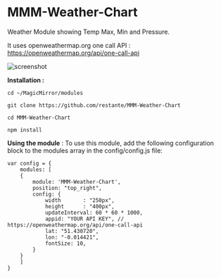 # MMM-Weather-Chart
Weather Module showing Temp Max, Min and Pressure.

It uses openweathermap.org one call API : https://openweathermap.org/api/one-call-api

![screenshot](/Users/claudio/Documents/workspace/MMM-Weather-Chart/images/screenshot.png)



**Installation :**

	cd ~/MagicMirror/modules
	
	git clone https://github.com/restante/MMM-Weather-Chart
	
	cd MMM-Weather-Chart
	
	npm install

**Using the module** :
To use this module, add the following configuration block to the modules array in the config/config.js file:



	var config = {
		modules: [
	    {
	        module: 'MMM-Weather-Chart',
	        position: "top_right",
	        config: {
	            width       : "250px",
	            height      : "400px",
	            updateInterval: 60 * 60 * 1000,
	            appid: "YOUR API KEY", // https://openweathermap.org/api/one-call-api
	            lat: "51.430720",
	            lon: "-0.014421",
	            fontSize: 10,
	        }
	    }
	    ]
	}
